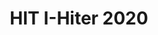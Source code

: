 ---
# slug: HIT2020
title: HIT I-Hiter 2020
authors:
  name: HIT I-Hiter 2020
  title: RMUA2020 哈尔滨工业大学 I-Hiter战队 GitHub仓库
  url: https://github.com/MengXiangBo
  image_url: https://jlu-ai-lab.oss-cn-beijing.aliyuncs.com/blog/wenhao.png
---